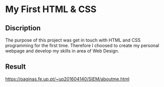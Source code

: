 # My First HTML & CSS

## Discription

The purpose of this project was get in touch with HTML and CSS programming for the first time. Therefore I choosed to create my personal webpage and develop my skills in area of Web Design.

## Result

https://paginas.fe.up.pt/~up201604140/SIEM/aboutme.html
